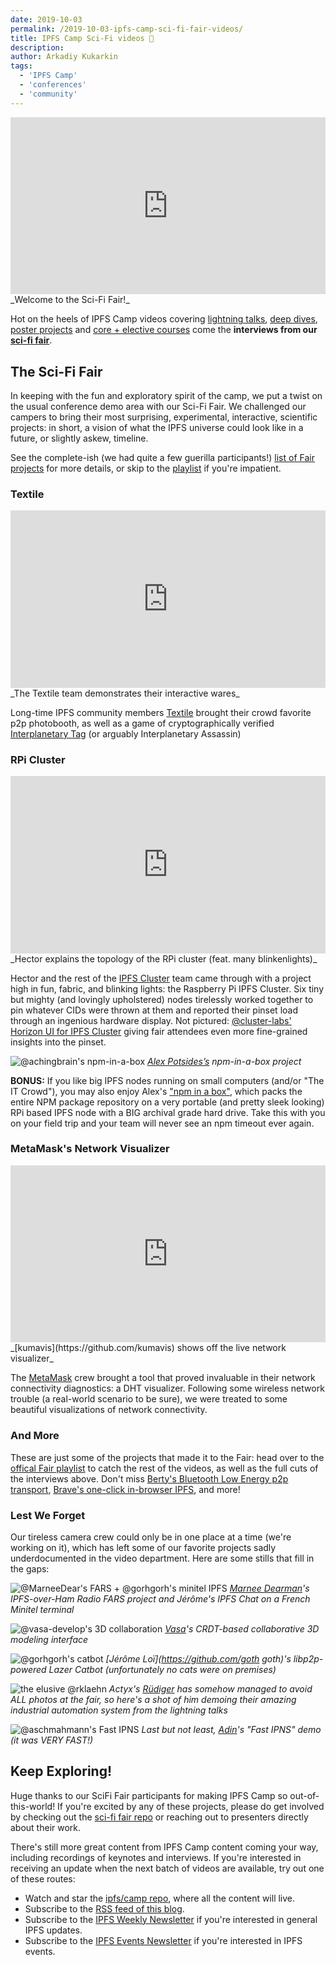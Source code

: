 ```yaml
---
date: 2019-10-03
permalink: /2019-10-03-ipfs-camp-sci-fi-fair-videos/
title: IPFS Camp Sci-Fi videos 🧬
description:
author: Arkadiy Kukarkin
tags:
  - 'IPFS Camp'
  - 'conferences'
  - 'community'
---
```


<div style="position: relative; padding-bottom: 56.25%; height: 0; overflow: hidden;">
  <iframe src="https://www.youtube.com/embed/D_4H8gz_9MU" style="position: absolute; top: 0; left: 0; width: 100%; height: 100%; border:0;" allowfullscreen title="YouTube Video"></iframe>
</div>
_Welcome to the Sci-Fi Fair!_

Hot on the heels of IPFS Camp videos covering [lightning talks](https://github.com/ipfs/camp#%EF%B8%8F-lightning-talks), [deep dives](https://github.com/ipfs/camp#-deep-dives), [poster projects](https://github.com/ipfs/camp#-poster-projects) and [core + elective courses](https://github.com/ipfs/camp#-core--elective-courses) come the **interviews from our [sci-fi fair](https://github.com/ipfs/camp#-sci-fi-fair)**.

## The Sci-Fi Fair

In keeping with the fun and exploratory spirit of the camp, we put a twist on the usual conference demo area with our Sci-Fi Fair. We challenged our campers to bring their most surprising, experimental, interactive, scientific projects: in short, a vision of what the IPFS universe could look like in a future, or slightly askew, timeline.

See the complete-ish (we had quite a few guerilla participants!) [list of Fair projects](https://github.com/ipfs/camp/blob/master/SCI-FI_FAIR) for more details, or skip to the [playlist](https://www.youtube.com/playlist?list=PLuhRWgmPaHtTWCyJcTgLFhsg8Bi2dFPCo) if you're impatient.

### Textile

<div style="position: relative; padding-bottom: 56.25%; height: 0; overflow: hidden;">
  <iframe src="https://www.youtube.com/embed/34lVgp1snvg" style="position: absolute; top: 0; left: 0; width: 100%; height: 100%; border:0;" allowfullscreen title="YouTube Video"></iframe>
</div>
_The Textile team demonstrates their interactive wares_

Long-time IPFS community members [Textile](https://textile.io) brought their crowd favorite p2p photobooth, as well as a game of cryptographically verified [Interplanetary Tag](https://medium.com/textileio/building-peer-to-peer-games-on-ipfs-a-look-at-interplanetary-tag-52d081ee1d32) (or arguably Interplanetary Assassin)

### RPi Cluster

<div style="position: relative; padding-bottom: 56.25%; height: 0; overflow: hidden;">
  <iframe src="https://www.youtube.com/embed/7pFf5gUnQ24" style="position: absolute; top: 0; left: 0; width: 100%; height: 100%; border:0;" allowfullscreen title="YouTube Video"></iframe>
</div>
_Hector explains the topology of the RPi cluster (feat. many blinkenlights)_

Hector and the rest of the [IPFS Cluster](https://ipfscluster.io) team came through with a project high in fun, fabric, and blinking lights: the Raspberry Pi IPFS Cluster. Six tiny but mighty (and lovingly upholstered) nodes tirelessly worked together to pin whatever CIDs were thrown at them and reported their pinset load through an ingenious hardware display. Not pictured: [@cluster-labs'](https://github.com/cluster-labs) [Horizon UI for IPFS Cluster](https://medium.com/towardsblockchain/we-made-a-dashboard-for-ipfs-clusters-and-now-we-want-you-to-check-it-out-a87234629908) giving fair attendees even more fine-grained insights into the pinset.

![@achingbrain's npm-in-a-box](../assets/059-ipfs-camp-sci-fi-fair-videos-npm-in-box.jpg)
_[Alex Potsides’s](https://github.com/achingbrain) npm-in-a-box project_

**BONUS:** If you like big IPFS nodes running on small computers (and/or "The IT Crowd"), you may also enjoy Alex's ["npm in a box"](https://github.com/ipfs-shipyard/npm-on-ipfs), which packs the entire NPM package repository on a very portable (and pretty sleek looking) RPi based IPFS node with a BIG archival grade hard drive. Take this with you on your field trip and your team will never see an npm timeout ever again.

### MetaMask's Network Visualizer

<div style="position: relative; padding-bottom: 56.25%; height: 0; overflow: hidden;">
  <iframe src="https://www.youtube.com/embed/7HDVgjQnNdM" style="position: absolute; top: 0; left: 0; width: 100%; height: 100%; border:0;" allowfullscreen title="YouTube Video"></iframe>
</div>
_[kumavis](https://github.com/kumavis) shows off the live network visualizer_

The [MetaMask](https://metamask.io) crew brought a tool that proved invaluable in their network connectivity diagnostics: a DHT visualizer. Following some wireless network trouble (a real-world scenario to be sure), we were treated to some beautiful visualizations of network connectivity.

### And More

These are just some of the projects that made it to the Fair: head over to the [offical Fair playlist](https://www.youtube.com/playlist?list=PLuhRWgmPaHtTWCyJcTgLFhsg8Bi2dFPCo) to catch the rest of the videos, as well as the full cuts of the interviews above. Don't miss [Berty's Bluetooth Low Energy p2p transport](https://www.youtube.com/watch?v=B3fUHtdVBn0), [Brave's one-click in-browser IPFS](https://www.youtube.com/watch?v=JTAMeBrul6k), and more!

### Lest We Forget

Our tireless camera crew could only be in one place at a time (we're working on it), which has left some of our favorite projects sadly underdocumented in the video department. Here are some stills that fill in the gaps:

![@MarneeDear's FARS + @gorhgorh's minitel IPFS](../assets/059-ipfs-camp-sci-fi-fair-videos-marnee-minitel.jpg)
_[Marnee Dearman](https://github.com/MarneeDear)'s IPFS-over-Ham Radio FARS project and Jérôme's IPFS Chat on a French Minitel terminal_

![@vasa-develop's 3D collaboration](../assets/059-ipfs-camp-sci-fi-fair-videos-vasa.jpg)
_[Vasa](https://github.com/vasa-develop)'s CRDT-based collaborative 3D modeling interface_

![@gorhgorh's catbot](../assets/059-ipfs-camp-sci-fi-fair-videos-catbot.jpg)
_[Jérôme Loï](https://github.com/goth goth)'s libp2p-powered Lazer Catbot (unfortunately no cats were on premises)_

![the elusive @rklaehn](../assets/059-ipfs-camp-sci-fi-fair-videos-actyx.jpg)
_Actyx's [Rüdiger](https://github.com/rklaehn) has somehow managed to avoid ALL photos at the fair, so here's a shot of him demoing their amazing industrial automation system from the lightning talks_

![@aschmahmann's Fast IPNS](../assets/059-ipfs-camp-sci-fi-fair-videos-ipns.jpg)
_Last but not least, [Adin](https://github.com/aschmahmann)'s "Fast IPNS" demo (it was VERY FAST!)_

## Keep Exploring!

Huge thanks to our SciFi Fair participants for making IPFS Camp so out-of-this-world! If you're excited by any of these projects, please do get involved by checking out the [sci-fi fair repo](https://github.com/ipfs/camp#-sci-fi-fair) or reaching out to presenters directly about their work.

There's still more great content from IPFS Camp content coming your way, including recordings of keynotes and interviews. If you're interested in receiving an update when the next batch of videos are available, try out one of these routes:

- Watch and star the [ipfs/camp repo](https://github.com/ipfs/camp/blob/master/README.md), where all the content will live.
- Subscribe to the [RSS feed of this blog](https://blog.ipfs.tech/index.xml).
- Subscribe to the [IPFS Weekly Newsletter](https://tinyletter.com/ipfsnewsletter) if you're interested in general IPFS updates.
- Subscribe to the [IPFS Events Newsletter](https://protocol.us20.list-manage.com/subscribe?u=62e1eb7f68461b5a2ab5c52e6&id=f3fed9af1d) if you're interested in IPFS events.
